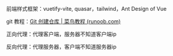 前端样式框架：vuetify-vite, quasar，tailwind，Ant Design of Vue

git 教程：[Git 创建仓库 | 菜鸟教程 (runoob.com)](https://www.runoob.com/git/git-create-repository.html)

正向代理：代理客户端，服务器不知道客户端ip

反向代理：代理服务器，客户端不知道服务器ip